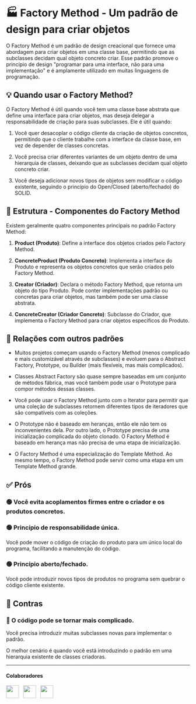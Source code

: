  
<h1>🏭 Factory Method - Um padrão de design para criar objetos</h1> 

O Factory Method é um padrão de design creacional que fornece uma abordagem para criar objetos em uma classe base, permitindo que as subclasses decidam qual objeto concreto criar. Esse padrão promove o princípio de design "programar para uma interface, não para uma implementação" e é amplamente utilizado em muitas linguagens de programação.

<h2>💡 Quando usar o Factory Method?</h2>

O Factory Method é útil quando você tem uma classe base abstrata que define uma interface para criar objetos, mas deseja delegar a responsabilidade de criação para suas subclasses. Ele é útil quando:

1. Você quer desacoplar o código cliente da criação de objetos concretos, permitindo que o cliente trabalhe com a interface da classe base, em vez de depender de classes concretas.

2. Você precisa criar diferentes variantes de um objeto dentro de uma hierarquia de classes, deixando que as subclasses decidam qual objeto concreto criar.

3. Você deseja adicionar novos tipos de objetos sem modificar o código existente, seguindo o princípio do Open/Closed (aberto/fechado) do SOLID.

<h2>🧱 Estrutura - Componentes do Factory Method</h2>

Existem geralmente quatro componentes principais no padrão Factory Method:

1. **Product (Produto)**: Define a interface dos objetos criados pelo Factory Method.

2. **ConcreteProduct (Produto Concreto)**: Implementa a interface do Produto e representa os objetos concretos que serão criados pelo Factory Method.

3. **Creator (Criador)**: Declara o método Factory Method, que retorna um objeto do tipo Produto. Pode conter implementações padrão ou concretas para criar objetos, mas também pode ser uma classe abstrata.

4. **ConcreteCreator (Criador Concreto)**: Subclasse do Criador, que implementa o Factory Method para criar objetos específicos do Produto.


<h2>🤝 Relações com outros padrões</h2>

- Muitos projetos começam usando o Factory Method (menos complicado e mais customizável através de subclasses) e evoluem para o Abstract Factory, Prototype, ou Builder (mais flexíveis, mas mais complicados).

- Classes Abstract Factory são quase sempre baseadas em um conjunto de métodos fábrica, mas você também pode usar o Prototype para compor métodos dessas classes.

- Você pode usar o Factory Method junto com o Iterator para permitir que uma coleção de subclasses retornem diferentes tipos de iteradores que são compatíveis com as coleções.

- O Prototype não é baseado em heranças, então ele não tem os inconvenientes dela. Por outro lado, o Prototype precisa de uma inicialização complicada do objeto clonado. O Factory Method é baseado em herança mas não precisa de uma etapa de inicialização.

- O Factory Method é uma especialização do Template Method. Ao mesmo tempo, o Factory Method pode servir como uma etapa em um Template Method grande.



<h2>✅ Prós</h3>

<h3>🟢 Você evita acoplamentos firmes entre o criador e os produtos concretos.</h3> 
 <h3>🟢 Princípio de responsabilidade única. </h3>
 Você pode mover o código de criação do produto para um único local do programa, facilitando a manutenção do código.
<h3>🟢 Princípio aberto/fechado. </h3>
 Você pode introduzir novos tipos de produtos no programa sem quebrar o código cliente existente.
<h2>🛑 Contras</h2>

<h3>🔴 O código pode se tornar mais complicado.</h3>
 Você precisa introduzir muitas subclasses novas para implementar o padrão. 

O melhor cenário é quando você está introduzindo o padrão em uma hierarquia existente de classes criadoras.











<hr>
<h4> Colaboradores</h4>

<a href="https://github.com/ggramoss"><img src="https://github.com/ggramoss.png" width="35" height="35" ></a> &nbsp;
<a href="https://github.com/GuedesPeter"><img src="https://github.com/GuedesPeter.png" width="35" height="35"></a> &nbsp;
<a href="https://github.com/TaizaReis"><img src="https://github.com/TaizaReis.png" width="35" height="35"></a> &nbsp;
